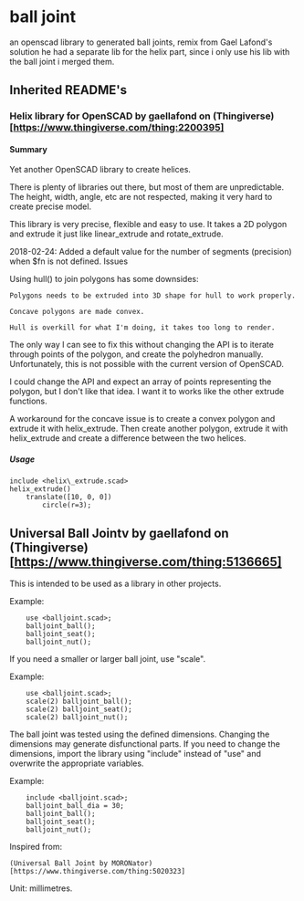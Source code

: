 # ball joint
an openscad library to generated ball joints, remix from  Gael Lafond's solution
he had a separate lib for the helix part, since i only use his lib with the ball joint i merged them.

## Inherited README's
### Helix library for OpenSCAD by gaellafond on (Thingiverse)[https://www.thingiverse.com/thing:2200395]

#### Summary

Yet another OpenSCAD library to create helices.

There is plenty of libraries out there, but most of them are unpredictable. The height, width, angle, etc are not respected, making it very hard to create precise model.

This library is very precise, flexible and easy to use. It takes a 2D polygon and extrude it just like linear\_extrude and rotate\_extrude.

2018-02-24: Added a default value for the number of segments (precision) when $fn is not defined.
Issues

Using hull() to join polygons has some downsides:

    Polygons needs to be extruded into 3D shape for hull to work properly.

    Concave polygons are made convex.

    Hull is overkill for what I'm doing, it takes too long to render.

The only way I can see to fix this without changing the API is to iterate through points of the polygon, and create the polyhedron manually. Unfortunately, this is not possible with the current version of OpenSCAD.

I could change the API and expect an array of points representing the polygon, but I don't like that idea. I want it to works like the other extrude functions.

A workaround for the concave issue is to create a convex polygon and extrude it with helix\_extrude. Then create another polygon, extrude it with helix\_extrude and create a difference between the two helices.

##### Usage

```
include <helix\_extrude.scad>
helix_extrude()
    translate([10, 0, 0])
        circle(r=3);
```




## Universal Ball Jointv by gaellafond on (Thingiverse)[https://www.thingiverse.com/thing:5136665]

This is intended to be used as a library in other projects.

Example:

```
    use <balljoint.scad>;
    balljoint_ball();
    balljoint_seat();
    balljoint_nut();
```

If you need a smaller or larger ball joint, use "scale".

Example:

```
    use <balljoint.scad>;
    scale(2) balljoint_ball();
    scale(2) balljoint_seat();
    scale(2) balljoint_nut();
```

The ball joint was tested using the defined dimensions. Changing the dimensions may generate disfunctional parts. If you need to change the dimensions, import the library using "include" instead of "use" and overwrite the appropriate variables.

Example:

```
    include <balljoint.scad>;
    balljoint_ball_dia = 30;
    balljoint_ball();
    balljoint_seat();
    balljoint_nut();
```

Inspired from:

    (Universal Ball Joint by MORONator)[https://www.thingiverse.com/thing:5020323]

Unit: millimetres.
